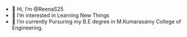 - 👋 Hi, I’m @ReenaS25
- 👀 I’m interested in Learning New Things
- 🌱 I’m currently Pursuring my B.E degree in M.Kumarasamy College of Engineering.
  
